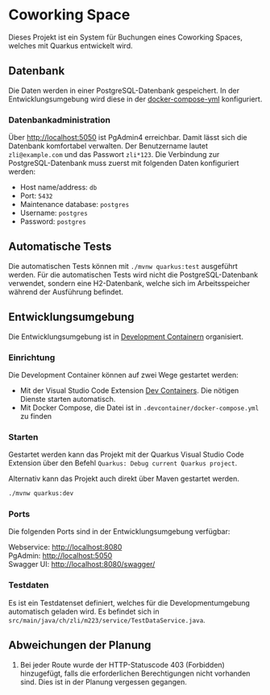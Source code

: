 # Coworking Space

Dieses Projekt ist ein System für Buchungen eines Coworking Spaces, welches mit Quarkus entwickelt wird.

## Datenbank

Die Daten werden in einer PostgreSQL-Datenbank gespeichert. In der Entwicklungsumgebung wird diese
in der [docker-compose-yml](./.devcontainer/docker-compose.yml) konfiguriert.

### Datenbankadministration

Über <http://localhost:5050> ist PgAdmin4 erreichbar. Damit lässt sich die Datenbank komfortabel verwalten.
Der Benutzername lautet `zli@example.com` und das Passwort `zli*123`. Die Verbindung zur PostgreSQL-Datenbank
muss zuerst mit folgenden Daten konfiguriert werden:

- Host name/address: `db`
- Port: `5432`
- Maintenance database: `postgres`
- Username: `postgres`
- Password: `postgres`

## Automatische Tests

Die automatischen Tests können mit `./mvnw quarkus:test` ausgeführt werden. Für die automatischen Tests
wird nicht die PostgreSQL-Datenbank verwendet, sondern eine H2-Datenbank, welche sich im Arbeitsspeicher
während der Ausführung befindet.

## Entwicklungsumgebung

Die Entwicklungsumgebung ist in [Development Containern](https://containers.dev/) organisiert.

### Einrichtung

Die Development Container können auf zwei Wege gestartet werden:

- Mit der Visual Studio Code Extension [Dev Containers](https://marketplace.visualstudio.com/items?itemName=ms-vscode-remote.remote-containers).
Die nötigen Dienste starten automatisch.
- Mit Docker Compose, die Datei ist in `.devcontainer/docker-compose.yml` zu finden

### Starten

Gestartet werden kann das Projekt mit der Quarkus Visual Studio Code Extension über den
Befehl `Quarkus: Debug current Quarkus project`.

Alternativ kann das Projekt auch direkt über Maven gestartet werden.

```bash
./mvnw quarkus:dev
```

### Ports

Die folgenden Ports sind in der Entwicklungsumgebung verfügbar:

Webservice: <http://localhost:8080><br>
PgAdmin: <http://localhost:5050><br>
Swagger UI: <http://localhost:8080/swagger/>

### Testdaten

Es ist ein Testdatenset definiert, welches für die Developmentumgebung automatisch geladen wird.
Es befindet sich in `src/main/java/ch/zli/m223/service/TestDataService.java`.

## Abweichungen der Planung

1. Bei jeder Route wurde der HTTP-Statuscode 403 (Forbidden) hinzugefügt, falls die erforderlichen Berechtigungen nicht vorhanden sind. Dies ist in der Planung vergessen gegangen.
